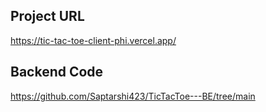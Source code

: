 

## Project URL
https://tic-tac-toe-client-phi.vercel.app/

## Backend Code
https://github.com/Saptarshi423/TicTacToe---BE/tree/main


